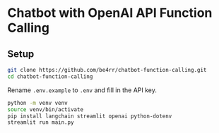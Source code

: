 # Chatbot with OpenAI API Function Calling

## Setup

```bash
git clone https://github.com/be4rr/chatbot-function-calling.git
cd chatbot-function-calling
```

Rename `.env.example` to `.env` and fill in the API key.

```bash
python -m venv venv
source venv/bin/activate
pip install langchain streamlit openai python-dotenv
streamlit run main.py
```